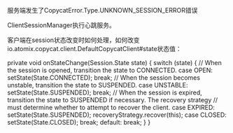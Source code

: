 服务端发生了CopycatError.Type.UNKNOWN_SESSION_ERROR错误

ClientSessionManager执行心跳服务。



客户端在session状态改变时如何处理，如何改变io.atomix.copycat.client.DefaultCopycatClient#state状态值：

private void onStateChange(Session.State state) {
    switch (state) {
      // When the session is opened, transition the state to CONNECTED.
      case OPEN:
        setState(State.CONNECTED);
        break;
      // When the session becomes unstable, transition the state to SUSPENDED.
      case UNSTABLE:
        setState(State.SUSPENDED);
        break;
      // When the session is expired, transition the state to SUSPENDED if necessary. The recovery strategy
      // must determine whether to attempt to recover the client.
      case EXPIRED:
        setState(State.SUSPENDED);
        recoveryStrategy.recover(this);
      case CLOSED:
        setState(State.CLOSED);
        break;
      default:
        break;
    }
  }